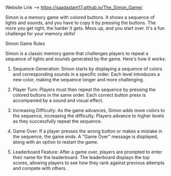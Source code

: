 Website Link -->  https://saadaslam17.github.io/The_Simon_Game/

Simon is a memory game with colored buttons. It shows a sequence of lights and sounds, and you have to copy it by pressing the buttons. The more you get right, the harder it gets. Mess up, and you start over. It's a fun challenge for your memory skills!

Simon Game Rules

Simon is a classic memory game that challenges players to repeat a sequence of lights and sounds generated by the game. Here's how it works:

1. Sequence Generation: Simon starts by displaying a sequence of colors and corresponding sounds in a specific order. Each level introduces a new color, making the sequence longer and more challenging.

2. Player Turn: Players must then repeat the sequence by pressing the colored buttons in the same order. Each correct button press is accompanied by a sound and visual effect.

3. Increasing Difficulty: As the game advances, Simon adds more colors to the sequence, increasing the difficulty. Players advance to higher levels as they successfully repeat the sequence.

4. Game Over: If a player presses the wrong button or makes a mistake in the sequence, the game ends. A "Game Over" message is displayed, along with an option to restart the game.

5. Leaderboard Feature: After a game over, players are prompted to enter their name for the leaderboard. The leaderboard displays the top scores, allowing players to see how they rank against previous attempts and compete with others.
